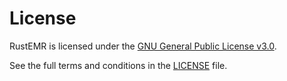 ---
---

# License

RustEMR is licensed under the [GNU General Public License v3.0](https://www.gnu.org/licenses/gpl-3.0.en.html).

See the full terms and conditions in the [LICENSE](../LICENSE) file.
